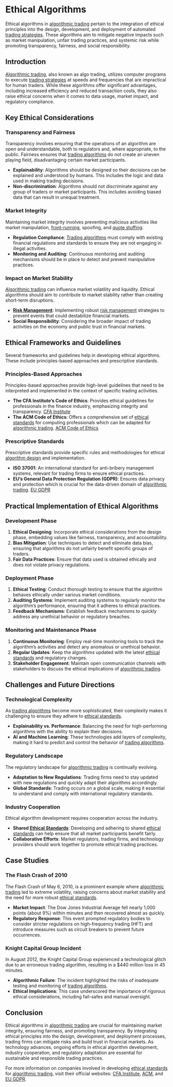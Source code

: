 # Ethical Algorithms

Ethical algorithms in [algorithmic trading](../a/algorithmic_trading.md) pertain to the integration of ethical principles into the design, development, and deployment of automated [trading strategies](../t/trading_strategies.md). These algorithms aim to mitigate negative impacts such as market manipulation, unfair trading practices, and systemic risk while promoting transparency, fairness, and social responsibility.

## Introduction

[Algorithmic trading](../a/algorithmic_trading.md), also known as algo trading, utilizes computer programs to execute [trading strategies](../t/trading_strategies.md) at speeds and frequencies that are impractical for human traders. While these algorithms offer significant advantages, including increased efficiency and reduced transaction costs, they also raise ethical concerns when it comes to data usage, market impact, and regulatory compliance.

## Key Ethical Considerations

### Transparency and Fairness

Transparency involves ensuring that the operations of an algorithm are open and understandable, both to regulators and, where appropriate, to the public. Fairness ensures that [trading algorithms](../t/trading_algorithms.md) do not create an uneven playing field, disadvantaging certain market participants.

- **Explainability**: Algorithms should be designed so their decisions can be explained and understood by humans. This includes the logic and data used in making trading decisions.
- **Non-discrimination**: Algorithms should not discriminate against any group of traders or market participants. This includes avoiding biased data that can result in unequal treatment.

### Market Integrity

Maintaining market integrity involves preventing malicious activities like market manipulation, [front-running](../f/front-running.md), spoofing, and [quote stuffing](../q/quote_stuffing.md).

- **Regulation Compliance**: [Trading algorithms](../t/trading_algorithms.md) must comply with existing financial regulations and standards to ensure they are not engaging in illegal activities.
- **Monitoring and Auditing**: Continuous monitoring and auditing mechanisms should be in place to detect and prevent manipulative practices.

### Impact on Market Stability

[Algorithmic trading](../a/algorithmic_trading.md) can influence market volatility and liquidity. Ethical algorithms should aim to contribute to market stability rather than creating short-term disruptions.

- **[Risk Management](../r/risk_management.md)**: Implementing robust [risk management](../r/risk_management.md) strategies to prevent events that could destabilize financial markets.
- **Social Responsibility**: Considering the broader impact of trading activities on the economy and public trust in financial markets.

## Ethical Frameworks and Guidelines

Several frameworks and guidelines help in developing ethical algorithms. These include principles-based approaches and prescriptive standards.

### Principles-Based Approaches

Principles-based approaches provide high-level guidelines that need to be interpreted and implemented in the context of specific trading activities.

- **The CFA Institute’s Code of Ethics**: Provides ethical guidelines for professionals in the finance industry, emphasizing integrity and transparency. [CFA Institute](https://www.cfainstitute.org/en/ethics-standards/codes)
- **The ACM Code of Ethics**: Offers a comprehensive set of [ethical standards](../e/ethical_standards_in_trading.md) for computing professionals which can be adapted for [algorithmic trading](../a/algorithmic_trading.md). [ACM Code of Ethics](https://www.acm.org/code-of-ethics)

### Prescriptive Standards

Prescriptive standards provide specific rules and methodologies for ethical [algorithm design](../a/algorithm_design.md) and implementation.

- **ISO 37001**: An international standard for anti-bribery management systems, relevant for trading firms to ensure ethical practices.
- **EU’s General Data Protection Regulation (GDPR)**: Ensures data privacy and protection which is crucial for the data-driven domain of [algorithmic trading](../a/algorithmic_trading.md). [EU GDPR](https://ec.europa.eu/info/law/law-topic/data-protection/eu-data-protection-rules_en)

## Practical Implementation of Ethical Algorithms

### Development Phase

1. **Ethical Designing**: Incorporate ethical considerations from the design phase, embedding values like fairness, transparency, and accountability.
2. **Bias Mitigation**: Use techniques to detect and eliminate data bias, ensuring that algorithms do not unfairly benefit specific groups of traders.
3. **Fair Data Practices**: Ensure that data used is obtained ethically and does not violate privacy regulations.

### Deployment Phase

1. **Ethical Testing**: Conduct thorough testing to ensure that the algorithm behaves ethically under various market conditions.
2. **Auditing Systems**: Implement auditing systems to regularly monitor the algorithm’s performance, ensuring that it adheres to ethical practices.
3. **Feedback Mechanisms**: Establish feedback mechanisms to quickly address any unethical behavior or regulatory breaches.

### Monitoring and Maintenance Phase

1. **Continuous Monitoring**: Employ real-time monitoring tools to track the algorithm’s activities and detect any anomalous or unethical behavior.
2. **Regular Updates**: Keep the algorithms updated with the latest [ethical standards](../e/ethical_standards_in_trading.md) and regulatory changes.
3. **Stakeholder Engagement**: Maintain open communication channels with stakeholders to discuss the ethical implications of [algorithmic trading](../a/algorithmic_trading.md).

## Challenges and Future Directions

### Technological Complexity

As [trading algorithms](../t/trading_algorithms.md) become more sophisticated, their complexity makes it challenging to ensure they adhere to [ethical standards](../e/ethical_standards_in_trading.md).

- **Explainability vs. Performance**: Balancing the need for high-performing algorithms with the ability to explain their decisions.
- **AI and Machine Learning**: These technologies add layers of complexity, making it hard to predict and control the behavior of [trading algorithms](../t/trading_algorithms.md).

### Regulatory Landscape

The regulatory landscape for [algorithmic trading](../a/algorithmic_trading.md) is continually evolving.

- **Adaptation to New Regulations**: Trading firms need to stay updated with new regulations and quickly adapt their algorithms accordingly.
- **Global Standards**: Trading occurs on a global scale, making it essential to understand and comply with international regulatory standards.

### Industry Cooperation

Ethical algorithm development requires cooperation across the industry.

- **Shared [Ethical Standards](../e/ethical_standards_in_trading.md)**: Developing and adhering to shared [ethical standards](../e/ethical_standards_in_trading.md) can help ensure that all market participants benefit fairly.
- **Collaborative Efforts**: Market regulators, trading firms, and technology providers should work together to promote ethical trading practices.

## Case Studies

### The Flash Crash of 2010

The Flash Crash of May 6, 2010, is a prominent example where [algorithmic trading](../a/algorithmic_trading.md) led to extreme volatility, raising concerns about market stability and the need for more robust [ethical standards](../e/ethical_standards_in_trading.md).

- **Market Impact**: The Dow Jones Industrial Average fell nearly 1,000 points (about 9%) within minutes and then recovered almost as quickly.
- **Regulatory Response**: This event prompted regulatory bodies to consider stricter regulations on high-frequency trading (HFT) and introduce measures such as circuit breakers to prevent future occurrences.

### Knight Capital Group Incident

In August 2012, the Knight Capital Group experienced a technological glitch due to an erroneous trading algorithm, resulting in a $440 million loss in 45 minutes.

- **Algorithmic Failure**: The incident highlighted the risks of inadequate testing and monitoring of [trading algorithms](../t/trading_algorithms.md).
- **Ethical Implications**: This case underscored the importance of rigorous ethical considerations, including fail-safes and manual oversight.

## Conclusion

Ethical algorithms in [algorithmic trading](../a/algorithmic_trading.md) are crucial for maintaining market integrity, ensuring fairness, and promoting transparency. By integrating ethical principles into the design, development, and deployment processes, trading firms can mitigate risks and build trust in financial markets. As technology advances, ongoing efforts in ethical algorithm development, industry cooperation, and regulatory adaptation are essential for sustainable and responsible trading practices.

For more information on companies involved in developing [ethical standards](../e/ethical_standards_in_trading.md) for [algorithmic trading](../a/algorithmic_trading.md), visit their official websites: [CFA Institute](https://www.cfainstitute.org/en/ethics-standards/codes), [ACM](https://www.acm.org/code-of-ethics), and [EU GDPR](https://ec.europa.eu/info/law/law-topic/data-protection/eu-data-protection-rules_en).
